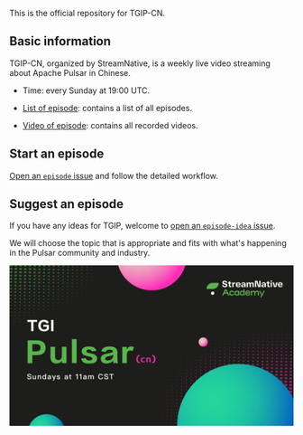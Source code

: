 This is the official repository for TGIP-CN.

## Basic information

TGIP-CN, organized by StreamNative, is a weekly live video streaming about Apache Pulsar in Chinese.

* Time: every Sunday at 19:00 UTC.

* [List of episode](playlist.md): contains a list of all episodes.

* [Video of episode](https://live.bilibili.com/21468418): contains all recorded videos.

## Start an episode

[Open an `episode` issue](https://github.com/streamnative/tgip-cn/issues/new/choose) and follow the detailed workflow.

## Suggest an episode 

If you have any ideas for TGIP, welcome to [open an `episode-idea` issue](https://github.com/streamnative/tgip-cn/issues/new/choose).

We will choose the topic that is appropriate and fits with what's happening in the Pulsar community and industry.

![](image/cover.png)
